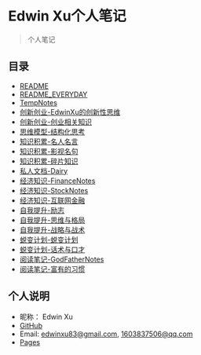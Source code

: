 
# Edwin Xu个人笔记
> 个人笔记
## 目录
- [README](./README.md)
- [README_EVERYDAY](./README_EVERYDAY.md)
- [TempNotes](./TempNotes.md)
- [创新创业-EdwinXu的创新性思维](./创新创业/EdwinXu的创新性思维.md)
- [创新创业-创业相关知识](./创新创业/创业相关知识.md)
- [思维模型-结构化思考](./思维模型/结构化思考.md)
- [知识积累-名人名言](./知识积累/名人名言.md)
- [知识积累-影视名句](./知识积累/影视名句.md)
- [知识积累-碎片知识](./知识积累/碎片知识.md)
- [私人文档-Dairy](./私人文档/Dairy.md)
- [经济知识-FinanceNotes](./经济知识/FinanceNotes.md)
- [经济知识-StockNotes](./经济知识/StockNotes.md)
- [经济知识-互联网金融](./经济知识/互联网金融.md)
- [自我提升-励志](./自我提升/励志.md)
- [自我提升-思维与格局](./自我提升/思维与格局.md)
- [自我提升-战略与战术](./自我提升/战略与战术.md)
- [蜕变计划-蜕变计划](./蜕变计划/蜕变计划.md)
- [蜕变计划-话术与口才](./蜕变计划/话术与口才.md)
- [阅读笔记-GodFatherNotes](./阅读笔记/GodFatherNotes.md)
- [阅读笔记-富有的习惯](./阅读笔记/富有的习惯.md)

## 个人说明
- 昵称： Edwin Xu
- [GitHub](https://github.com/Edwin-Xu)
- Email: edwinxu83@gmail.com, 1603837506@qq.com
- [Pages](https://edwin-xu.github.io/)
    